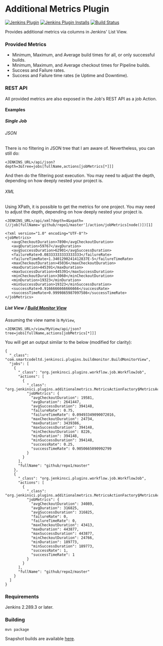 Additional Metrics Plugin
=========================

[![Jenkins Plugin](https://img.shields.io/jenkins/plugin/v/additional-metrics.svg)](https://plugins.jenkins.io/additional-metrics)
[![Jenkins Plugin Installs](https://img.shields.io/jenkins/plugin/i/additional-metrics.svg?color=blue)](https://plugins.jenkins.io/additional-metrics)
[![Build Status](https://ci.jenkins.io/buildStatus/icon?job=Plugins/additional-metrics-plugin/master)](https://ci.jenkins.io/job/Plugins/job/additional-metrics-plugin/job/master/)

Provides additional metrics via columns in Jenkins' List View.

### Provided Metrics
- Minimum, Maximum, and Average build times for all, or only successful builds.
- Minimum, Maximum, and Average checkout times for Pipeline builds.
- Success and Failure rates.
- Success and Failure time rates (ie Uptime and Downtime).

### REST API
All provided metrics are also exposed in the Job's REST API as a job Action.

#### Examples

##### Single Job

###### JSON
There is no filtering in JSON tree that I am aware of. Nevertheless, you can still do:
```
<JENKINS_URL>/api/json?depth=3&tree=jobs[fullName,actions[jobMetrics[*]]]
```
And then do the filtering post execution. You may need to adjust the depth, depending on how deeply nested your project is.

###### XML
Using XPath, it is possible to get the metrics for one project. You may need to adjust the depth, depending on how deeply nested your project is.
```
<JENKINS_URL>/api/xml?depth=4&xpath=(//job[fullName='github/repo1/master']/action/jobMetrics[node()])[1]
```

```
<?xml version="1.0" encoding="UTF-8"?>
<jobMetrics>
   <avgCheckoutDuration>7890</avgCheckoutDuration>
   <avgDuration>59767</avgDuration>
   <avgSuccessDuration>62901</avgSuccessDuration>
   <failureRate>0.08333333333333333</failureRate>
   <failureTimeRate>1.3401290241412837E-5</failureTimeRate>
   <maxCheckoutDuration>45036</maxCheckoutDuration>
   <maxDuration>445391</maxDuration>
   <maxSuccessDuration>445391</maxSuccessDuration>
   <minCheckoutDuration>3060</minCheckoutDuration>
   <minDuration>19323</minDuration>
   <minSuccessDuration>19323</minSuccessDuration>
   <successRate>0.9166666666666666</successRate>
   <successTimeRate>0.9999865987097586</successTimeRate>
</jobMetrics>
```

##### List View / [Build Monitor View](https://plugins.jenkins.io/build-monitor-plugin)
Assuming the view name is `MyView`,
```
<JENKINS_URL>/view/MyView/api/json?tree=jobs[fullName,actions[jobMetrics[*]]]
```

You will get an output similar to the below (modified for clarity):

```
{
  "_class": "com.smartcodeltd.jenkinsci.plugins.buildmonitor.BuildMonitorView",
  "jobs": [
    {
      "_class": "org.jenkinsci.plugins.workflow.job.WorkflowJob",
      "actions": [
        {
          "_class": "org.jenkinsci.plugins.additionalmetrics.MetricsActionFactory$MetricsAction",
          "jobMetrics": {
            "avgCheckoutDuration": 19581,
            "avgDuration": 2641447,
            "avgSuccessDuration": 394148,
            "failureRate": 0.75,
            "failureTimeRate": 0.09493349090072016,
            "maxCheckoutDuration": 24734,
            "maxDuration": 3439386,
            "maxSuccessDuration": 394148,
            "minCheckoutDuration": 8226,
            "minDuration": 394148,
            "minSuccessDuration": 394148,
            "successRate": 0.25,
            "successTimeRate": 0.9050665090992799
          }
        }
      ],
      "fullName": "github/repo1/master"
    },
    {
      "_class": "org.jenkinsci.plugins.workflow.job.WorkflowJob",
      "actions": [
        {
          "_class": "org.jenkinsci.plugins.additionalmetrics.MetricsActionFactory$MetricsAction",
          "jobMetrics": {
            "avgCheckoutDuration": 34089,
            "avgDuration": 316825,
            "avgSuccessDuration": 316825,
            "failureRate": 0,
            "failureTimeRate": 0,
            "maxCheckoutDuration": 43413,
            "maxDuration": 443877,
            "maxSuccessDuration": 443877,
            "minCheckoutDuration": 24766,
            "minDuration": 189773,
            "minSuccessDuration": 189773,
            "successRate": 1,
            "successTimeRate": 1
          }
        }
      ],
      "fullName": "github/repo2/master"
    }
  ]
}
```

### Requirements
Jenkins 2.289.3 or later.

### Building
```
mvn package
```

Snapshot builds are available [here](https://ci.jenkins.io/blue/organizations/jenkins/Plugins%2Fadditional-metrics-plugin/branches/).